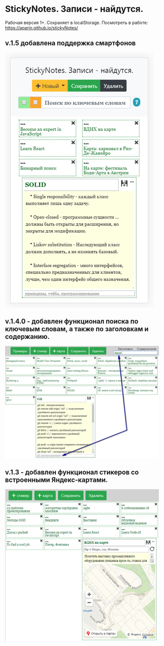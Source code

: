 ﻿# StickyNotes. Записи - найдутся.

Рабочая версия 1+. Сохраняет в localStorage. Посмотреть в работе: https://aparin.github.io/stickyNotes/

## v.1.5 добавлена поддержка смартфонов
![](https://raw.githubusercontent.com/Aparin/stickyNotes/master/img/screenshort-v.1.5.png)

## v.1.4.0 - добавлен функционал поиска по ключевым словам, а также по заголовкам и содержанию.

![](https://raw.githubusercontent.com/Aparin/stickyNotes/master/img/v1.4_screenshort.png)

## v.1.3 - добавлен функционал стикеров со встроенными Яндекс-картами.

![](https://raw.githubusercontent.com/Aparin/stickyNotes/master/img/screenshort.png)

